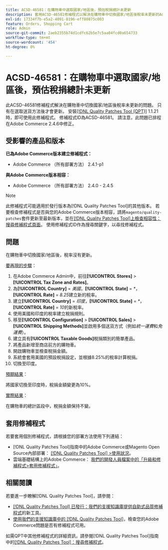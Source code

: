 ```yaml
---
title: ACSD-46581：在購物車中選取國家/地區後，預估稅捐總計未更新
description: 套用ACSD-46581修補程式以解決在購物車中切換國家/地區後稅率未更新的Adobe Commerce問題。
exl-id: 17334f7b-e5a2-4091-8196-eff80875c003
feature: Orders, Shopping Cart
role: Admin
source-git-commit: 2aeb2355b74d1cdfc62b5e7c5aa04fcd0a654733
workflow-type: tm+mt
source-wordcount: '454'
ht-degree: 0%

---
```


# ACSD-46581：在購物車中選取國家/地區後，預估稅捐總計未更新

此ACSD-46581修補程式解決在購物車中切換國家/地區後稅率未更新的問題。 只有在選取送貨方法後才會更新。 安裝[[!DNL Quality Patches Tool (QPT)]](/help/announcements/adobe-commerce-announcements/magento-quality-patches-released-new-tool-to-self-serve-quality-patches.md) 1.1.21時，即可使用此修補程式。 修補程式ID為ACSD-46581。 請注意，此問題已排程在Adobe Commerce 2.4.6中修正。

## 受影響的產品和版本

**已為Adobe Commerce版本建立修補程式：**
* Adobe Commerce （所有部署方法） 2.4.1-p1

**與Adobe Commerce版本相容：**
* Adobe Commerce （所有部署方法） 2.4.0 - 2.4.5

>[!NOTE]
>
>此修補程式可能適用於發行版本為[!DNL Quality Patches Tool]的其他版本。 若要檢查修補程式是否與您的Adobe Commerce版本相容，請將`magento/quality-patches`套件更新至最新版本，並在[[!DNL Quality Patches Tool]上檢查相容性：搜尋修補程式頁面](https://experienceleague.adobe.com/tools/commerce-quality-patches/index.html)。 使用修補程式ID作為搜尋關鍵字，以尋找修補程式。

## 問題

在購物車中切換國家/地區後，稅率沒有更新。

<u>要再現的步驟</u>：

1. 在Adobe Commerce Admin中，前往&#x200B;**[!UICONTROL Stores]** > **[!UICONTROL Tax Zone and Rates]**。
1. 為&#x200B;**[!UICONTROL Country]** = _美國_，**[!UICONTROL State]** = _*_，**[!UICONTROL Rate]** = _8.25_&#x200B;建立新的稅率。
1. 建立&#x200B;**[!UICONTROL Country]** = _印度_，**[!UICONTROL State]** = _*_，**[!UICONTROL Rate]** = _10_&#x200B;的新稅率。
1. 使用美國和印度的稅率建立稅捐規則。
1. 移至&#x200B;**[!UICONTROL Configuration]** > **[!UICONTROL Sales]** > **[!UICONTROL Shipping Methods]**&#x200B;並啟用多個送貨方式（例如&#x200B;_統一運費_&#x200B;和&#x200B;_免運費_）。
1. 建立具有&#x200B;**[!UICONTROL Taxable Goods]**&#x200B;稅捐類別的簡單產品。
1. 將產品新增至商店前方的購物車。
1. 開啟購物車並檢查稅捐金額。
1. 系統會套用美國的預設稅捐設定，並根據8.25%的稅率計算稅捐。
1. 切換至印度。

<u>預期結果</u>：

將國家切換至印度時，稅捐金額變更為10%。

<u>實際結果</u>：

在購物車的總計區段中，稅捐金額保持不變。

## 套用修補程式

若要套用個別修補程式，請根據您的部署方法使用下列連結：

* [!DNL Quality Patches Tool]指南中的Adobe Commerce或Magento Open Source內部部署： [[!DNL Quality Patches Tool] >使用狀況](https://experienceleague.adobe.com/docs/commerce-operations/tools/quality-patches-tool/usage.html)。
* 雲端基礎結構上的Adobe Commerce： [我們的開發人員檔案中的「升級和修補程式>套用修補程式」](https://experienceleague.adobe.com/en/docs/commerce-cloud-service/user-guide/develop/upgrade/apply-patches)。

## 相關閱讀

若要進一步瞭解[!DNL Quality Patches Tool]，請參閱：

* [[!DNL Quality Patches Tool] 已發行：我們的支援知識庫提供自助式品質修補程式](/help/announcements/adobe-commerce-announcements/magento-quality-patches-released-new-tool-to-self-serve-quality-patches.md)的新工具。
* [使用我們的支援知識庫中的 [!DNL Quality Patches Tool]](/help/support-tools/patches-available-in-qpt-tool/check-patch-for-magento-issue-with-magento-quality-patches.md)，檢查您的Adobe Commerce問題是否有修補程式可用。

如需QPT中其他修補程式的詳細資訊，請參閱[!DNL Quality Patches Tool]指南中的[[!DNL Quality Patches Tool]：搜尋修補程式](https://experienceleague.adobe.com/tools/commerce-quality-patches/index.html)。
